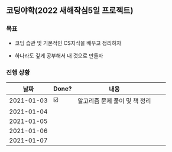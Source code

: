 ## 코딩야학(2022 새해작심5일 프로젝트)


### 목표 

- 코딩 습관 및 기본적인 CS지식을 배우고 정리하자

- 하나라도 깊게 공부해서 내 것으로 만들자

### 진행 상황 

| 날짜  | Done? | 내용 |   |   |
|---|---|---|---|---|
| 2021-01-03  | :ballot_box_with_check:  | 알고리즘 문제 풀이 및 책 정리  |  |   |
| 2021-01-04  |   |   |
| 2021-01-05  |   |   | 
| 2021-01-06  |   |   |
| 2021-01-07  |   |   |

